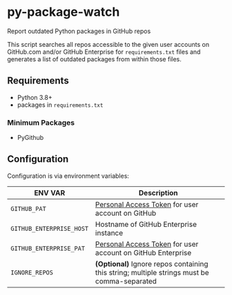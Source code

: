 # py-package-watch

Report outdated Python packages in GitHub repos

This script searches all repos accessible to the given user accounts on GitHub.com and/or GitHub Enterprise for `requirements.txt` files and generates a list of outdated packages from within those files.

## Requirements

* Python 3.8+
* packages in `requirements.txt`

### Minimum Packages

* PyGithub

## Configuration

Configuration is via environment variables:

|ENV VAR|Description|
|----|----|
|`GITHUB_PAT`|[Personal Access Token](https://help.github.com/articles/creating-a-personal-access-token-for-the-command-line/) for user account on GitHub|
|`GITHUB_ENTERPRISE_HOST`|Hostname of GitHub Enterprise instance|
|`GITHUB_ENTERPRISE_PAT`|[Personal Access Token](https://help.github.com/articles/creating-a-personal-access-token-for-the-command-line/) for user account on GitHub Enterprise|
|`IGNORE_REPOS`|**(Optional)** Ignore repos containing this string; multiple strings must be comma-separated|
